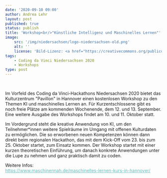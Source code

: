 ```yaml
---
date: '2020-09-10 09:00'
author: Andrea Lehr
layout: post
published: true
status: publish
title: 'Workshop<br/>"Künstliche Intelligenz und Maschinelles Lernen"'
image:
    src: '/img/niedersachsen/logo-niedersachsen-old.png'
    alt: ''
    license: 'Bild-Lizenz: <a href="https://creativecommons.org/publicdomain/zero/1.0/deed.de" target="_blank" style="color: #67b9b9;">CC0 1.0</a>'
tags:
    - Coding da Vinci Niedersachsen 2020
    - Workshops
type: post
---
```

<!-- Post -->
<br/>
<p>Im Vorfeld des Coding da Vinci-Hackathons Niedersachsen 2020 bietet das Kulturzentrum "Pavillon" in Hannover einen kostenlosen Workshop zu den Themen KI und maschinelles Lernen an. Für Kurzentschlossene gibt es noch freie Plätze am kommenden Wochenende, dem 12. und 13. September. Eine weitere Ausgabe des Workshops findet am 10. und 11. Oktober statt.</p>

<p>Im Vordergrund steht die kreative Anwendung von KI, um den Teilnehmer*innen weitere Spielräume im Umgang mit offenen Kulturdaten zu ermöglichen. Die so erworbenen neuen Kompetenzen können dann direkt beim regionalen Hackathon, das mit dem Kick-Off vom 23. bis zum 25. Oktober startet, zum Einsatz kommen. Der Workshop startet mit einer kurzen theoretischen Einführung, um danach konkrete Anwendungen unter die Lupe zu nehmen und ganz praktisch damit zu coden.</p>

<p>Weitere Infos:<br/> 
	<a href="https://www.maschinennah.de/maschinelles-lernen-kurs-in-hannover/" target="_blank" style="color: #67b9b9;">https://www.maschinennah.de/maschinelles-lernen-kurs-in-hannover/</a>
</p>
